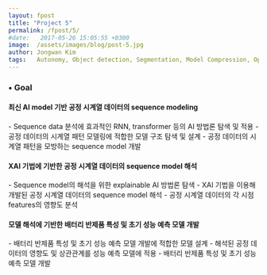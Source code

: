 ```yaml
---
layout: fpost
title: "Project 5"
permalink: /fpost/5/
#date:   2017-05-26 15:05:55 +0300
image:  /assets/images/blog/post-5.jpg
author: Jongwan Kim
tags:   Autonomy, Object detection, Segmentation, Model Compression, Optimization
---
```


### • Goal
#### 최신 AI model 기반 공정 시계열 데이터의 sequence modeling
  \- Sequence data 분석에 효과적인 RNN, transformer 등의 AI 방법론 탐색 및 적용
  \- 공정 데이터의 시계열 패턴 모델링에 적합한 모델 구조 탐색 및 설계
  \- 공정 데이터의 시계열 패턴을 모방하는 sequence model 개발

#### XAI 기법에 기반한 공정 시계열 데이터의 sequence model 해석
  \- Sequence model의 해석을 위한 explainable AI 방법론 탐색
  \- XAI 기법을 이용해 개발된 공정 시계열 데이터의 sequence model 해석
  \- 공정 시계열 데이터의 각 시점 features의 영향도 분석

#### 모델 해석에 기반한 배터리 반제품 특성 및 초기 성능 예측 모델 개발
  \- 배터리 반제품 특성 및 초기 성능 예측 모델 개발에 적합한 모델 설계
  \- 해석된 공정 데이터의 영향도 및 상관관계를 성능 예측 모델에 적용
  \- 배터리 반제품 특성 및 초기 성능 예측 모델 개발